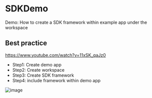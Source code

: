 # SDKDemo
Demo: How to create a SDK framework within example app under the workspace

## Best practice
https://www.youtube.com/watch?v=11xSK_qaJz0

- Step1: Create demo app
- Step2: Create workspace
- Step3: Create SDK framework
- Step4: include framework within demo app

![image](https://github.com/skywalkerlw/SDKDemo/assets/2090084/6c13fd14-e2a2-48b4-91e8-0475a82e9a6e)
